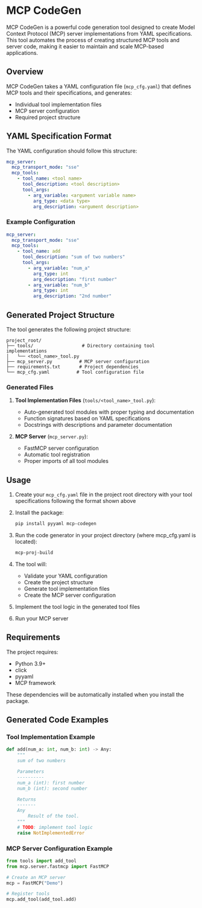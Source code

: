 # MCP CodeGen

MCP CodeGen is a powerful code generation tool designed to create Model Context Protocol (MCP) server implementations from YAML specifications. This tool automates the process of creating structured MCP tools and server code, making it easier to maintain and scale MCP-based applications.

## Overview

MCP CodeGen takes a YAML configuration file (`mcp_cfg.yaml`) that defines MCP tools and their specifications, and generates:
- Individual tool implementation files
- MCP server configuration
- Required project structure

## YAML Specification Format

The YAML configuration should follow this structure:

```yaml
mcp_server:
  mcp_transport_mode: "sse"
  mcp_tools:
    - tool_name: <tool name>
      tool_description: <tool description>
      tool_args:
        - arg_variable: <argument variable name>
          arg_type: <data type>
          arg_description: <argument description>
```

### Example Configuration

```yaml
mcp_server:
  mcp_transport_mode: "sse"
  mcp_tools:
    - tool_name: add
      tool_description: "sum of two numbers"
      tool_args:
        - arg_variable: "num_a"
          arg_type: int
          arg_description: "first number"
        - arg_variable: "num_b"
          arg_type: int
          arg_description: "2nd number"
```

## Generated Project Structure

The tool generates the following project structure:

```
project_root/
├── tools/                  # Directory containing tool implementations
│   └── <tool_name>_tool.py
├── mcp_server.py          # MCP server configuration
├── requirements.txt       # Project dependencies
└── mcp_cfg.yaml          # Tool configuration file
```

### Generated Files

1. **Tool Implementation Files** (`tools/<tool_name>_tool.py`):
   - Auto-generated tool modules with proper typing and documentation
   - Function signatures based on YAML specifications
   - Docstrings with descriptions and parameter documentation

2. **MCP Server** (`mcp_server.py`):
   - FastMCP server configuration
   - Automatic tool registration
   - Proper imports of all tool modules

## Usage

1. Create your `mcp_cfg.yaml` file in the project root directory with your tool specifications following the format shown above
2. Install the package:
   ```bash
   pip install pyyaml mcp-codegen
   ```
3. Run the code generator in your project directory (where mcp_cfg.yaml is located):
   ```bash
   mcp-proj-build
   ```
4. The tool will:
   - Validate your YAML configuration
   - Create the project structure
   - Generate tool implementation files
   - Create the MCP server configuration

5. Implement the tool logic in the generated tool files
6. Run your MCP server

## Requirements

The project requires:
- Python 3.9+
- click
- pyyaml
- MCP framework

These dependencies will be automatically installed when you install the package.

## Generated Code Examples

### Tool Implementation Example

```python
def add(num_a: int, num_b: int) -> Any:
    """
    sum of two numbers

    Parameters
    ----------
    num_a (int): first number
    num_b (int): second number

    Returns
    -------
    Any
        Result of the tool.
    """
    # TODO: implement tool logic
    raise NotImplementedError
```

### MCP Server Configuration Example

```python
from tools import add_tool
from mcp.server.fastmcp import FastMCP

# Create an MCP server
mcp = FastMCP("Demo")

# Register tools
mcp.add_tool(add_tool.add)
```
